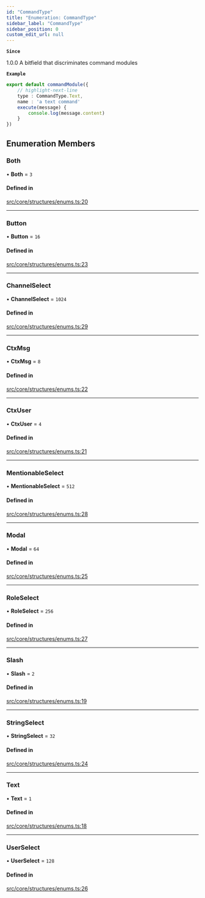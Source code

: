 ```yaml
---
id: "CommandType"
title: "Enumeration: CommandType"
sidebar_label: "CommandType"
sidebar_position: 0
custom_edit_url: null
---
```


**`Since`**

1.0.0
A bitfield that discriminates command modules

**`Example`**

```ts
export default commandModule({
    // highlight-next-line
    type : CommandType.Text,
    name : 'a text command'
    execute(message) {
        console.log(message.content)
    }
})
```

## Enumeration Members

### Both

• **Both** = ``3``

#### Defined in

[src/core/structures/enums.ts:20](https://github.com/sern-handler/handler/blob/9d5c6c7/src/core/structures/enums.ts#L20)

___

### Button

• **Button** = ``16``

#### Defined in

[src/core/structures/enums.ts:23](https://github.com/sern-handler/handler/blob/9d5c6c7/src/core/structures/enums.ts#L23)

___

### ChannelSelect

• **ChannelSelect** = ``1024``

#### Defined in

[src/core/structures/enums.ts:29](https://github.com/sern-handler/handler/blob/9d5c6c7/src/core/structures/enums.ts#L29)

___

### CtxMsg

• **CtxMsg** = ``8``

#### Defined in

[src/core/structures/enums.ts:22](https://github.com/sern-handler/handler/blob/9d5c6c7/src/core/structures/enums.ts#L22)

___

### CtxUser

• **CtxUser** = ``4``

#### Defined in

[src/core/structures/enums.ts:21](https://github.com/sern-handler/handler/blob/9d5c6c7/src/core/structures/enums.ts#L21)

___

### MentionableSelect

• **MentionableSelect** = ``512``

#### Defined in

[src/core/structures/enums.ts:28](https://github.com/sern-handler/handler/blob/9d5c6c7/src/core/structures/enums.ts#L28)

___

### Modal

• **Modal** = ``64``

#### Defined in

[src/core/structures/enums.ts:25](https://github.com/sern-handler/handler/blob/9d5c6c7/src/core/structures/enums.ts#L25)

___

### RoleSelect

• **RoleSelect** = ``256``

#### Defined in

[src/core/structures/enums.ts:27](https://github.com/sern-handler/handler/blob/9d5c6c7/src/core/structures/enums.ts#L27)

___

### Slash

• **Slash** = ``2``

#### Defined in

[src/core/structures/enums.ts:19](https://github.com/sern-handler/handler/blob/9d5c6c7/src/core/structures/enums.ts#L19)

___

### StringSelect

• **StringSelect** = ``32``

#### Defined in

[src/core/structures/enums.ts:24](https://github.com/sern-handler/handler/blob/9d5c6c7/src/core/structures/enums.ts#L24)

___

### Text

• **Text** = ``1``

#### Defined in

[src/core/structures/enums.ts:18](https://github.com/sern-handler/handler/blob/9d5c6c7/src/core/structures/enums.ts#L18)

___

### UserSelect

• **UserSelect** = ``128``

#### Defined in

[src/core/structures/enums.ts:26](https://github.com/sern-handler/handler/blob/9d5c6c7/src/core/structures/enums.ts#L26)
